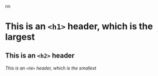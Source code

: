 nn
# This is an `<h1>` header, which is the largest

## This is an `<h2>` header

###### This is an `<h6>` header, which is the smallest